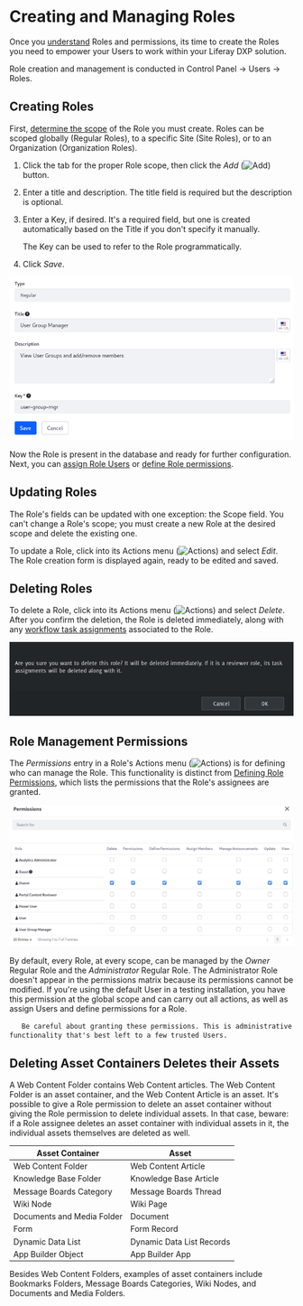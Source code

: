 # Creating and Managing Roles

Once you [understand](./understanding-roles-and-permissions.md) Roles and permissions, its time to create the Roles you need to empower your Users to work within your Liferay DXP solution.

Role creation and management is conducted in Control Panel &rarr; Users &rarr; Roles.

## Creating Roles

First, [determine the scope](./understanding-roles-and-permissions.md) of the Role you must create. Roles can be scoped globally (Regular Roles), to a specific Site (Site Roles), or to an Organization (Organization Roles).

1. Click the tab for the proper Role scope, then click the *Add* (![Add](../../images/icon-add.png)) button. 

1. Enter a title and description. The title field is required but the description is optional. 

1. Enter a Key, if desired. It's a required field, but one is created automatically based on the Title if you don't specify it manually.

   The Key can be used to refer to the Role programmatically.

1. Click *Save*.

![Creating a Role by filling out just one required field: Title.](./creating-and-managing-roles/images/02.png)

Now the Role is present in the database and ready for further configuration. Next, you can [assign Role Users](./assigning-users-to-roles.md) or [define Role permissions](./defining-role-permissions.md).

## Updating Roles

The Role's fields can be updated with one exception: the Scope field. You can't change a Role's scope; you must create a new Role at the desired scope and delete the existing one.

To update a Role, click into its Actions menu (![Actions](../../images/icon-actions.png)) and select _Edit_. The Role creation form is displayed again, ready to be edited and saved.

## Deleting Roles

To delete a Role, click into its Actions menu (![Actions](../../images/icon-actions.png)) and select _Delete_. After you confirm the deletion, the Role is deleted immediately, along with any [workflow task assignments](../../process-automation/workflow/user-guide/reviewing-assets.md) associated to the Role.

![Delete a Role by clicking OK if you're willing to accept the outcome.](./creating-and-managing-roles/images/03.png)

## Role Management Permissions

The _Permissions_ entry in a Role's Actions menu (![Actions](../../images/icon-actions.png)) is for defining who can manage the Role. This functionality is distinct from [Defining Role Permissions](./defining-role-permissions.md), which lists the permissions that the Role's assignees are granted.

![Permissions can be configured for Role creation and management.](./creating-and-managing-roles/images/01.png)

By default, every Role, at every scope, can be managed by the _Owner_ Regular Role and the _Administrator_ Regular Role. The Administrator Role doesn't appear in the permissions matrix because its permissions cannot be modified. If you're using the default User in a testing installation, you have this permission at the global scope and can carry out all actions, as well as assign Users and define permissions for a Role.

```warning::
   Be careful about granting these permissions. This is administrative functionality that's best left to a few trusted Users.
```

## Deleting Asset Containers Deletes their Assets

A Web Content Folder contains Web Content articles. The Web Content Folder is an asset container, and the Web Content Article is an asset. It's possible to give a Role permission to delete an asset container without giving the Role permission to delete individual assets. In that case, beware: if a Role assignee deletes an asset container with individual assets in it, the individual assets themselves are deleted as well.

| Asset Container | Asset |
| --------------------------- | ------- |
| Web Content Folder          | Web Content Article |
| Knowledge Base Folder       | Knowledge Base Article |
| Message Boards Category     | Message Boards Thread |
| Wiki Node                   | Wiki Page |
| Documents and Media Folder  | Document |
| Form                        | Form Record |
| Dynamic Data List           | Dynamic Data List Records |
| App Builder Object          | App Builder App |

Besides Web Content Folders, examples of asset containers include Bookmarks Folders, Message Boards Categories, Wiki Nodes, and Documents and Media Folders.
